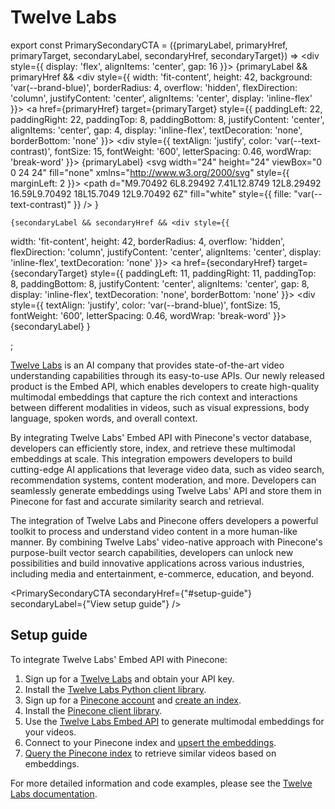 # Twelve Labs

export const PrimarySecondaryCTA = ({primaryLabel, primaryHref, primaryTarget, secondaryLabel, secondaryHref, secondaryTarget}) => <div style={{
  display: 'flex',
  alignItems: 'center',
  gap: 16
}}>
   {primaryLabel && primaryHref && <div style={{
  width: 'fit-content',
  height: 42,
  background: 'var(--brand-blue)',
  borderRadius: 4,
  overflow: 'hidden',
  flexDirection: 'column',
  justifyContent: 'center',
  alignItems: 'center',
  display: 'inline-flex'
}}>
      <a href={primaryHref} target={primaryTarget} style={{
  paddingLeft: 22,
  paddingRight: 22,
  paddingTop: 8,
  paddingBottom: 8,
  justifyContent: 'center',
  alignItems: 'center',
  gap: 4,
  display: 'inline-flex',
  textDecoration: 'none',
  borderBottom: 'none'
}}>
        <div style={{
  textAlign: 'justify',
  color: 'var(--text-contrast)',
  fontSize: 15,
  fontWeight: '600',
  letterSpacing: 0.46,
  wordWrap: 'break-word'
}}>
          {primaryLabel}
        </div>
        <svg width="24" height="24" viewBox="0 0 24 24" fill="none" xmlns="http://www.w3.org/2000/svg" style={{
  marginLeft: 2
}}>
          <path d="M9.70492 6L8.29492 7.41L12.8749 12L8.29492 16.59L9.70492 18L15.7049 12L9.70492 6Z" fill="white" style={{
  fille: "var(--text-contrast)"
}} />
        </svg>
      </a>
    </div>}

    {secondaryLabel && secondaryHref && <div style={{
  width: 'fit-content',
  height: 42,
  borderRadius: 4,
  overflow: 'hidden',
  flexDirection: 'column',
  justifyContent: 'center',
  alignItems: 'center',
  display: 'inline-flex',
  textDecoration: 'none'
}}>
        <a href={secondaryHref} target={secondaryTarget} style={{
  paddingLeft: 11,
  paddingRight: 11,
  paddingTop: 8,
  paddingBottom: 8,
  justifyContent: 'center',
  alignItems: 'center',
  gap: 8,
  display: 'inline-flex',
  textDecoration: 'none',
  borderBottom: 'none'
}}>
          <div style={{
  textAlign: 'justify',
  color: 'var(--brand-blue)',
  fontSize: 15,
  fontWeight: '600',
  letterSpacing: 0.46,
  wordWrap: 'break-word'
}}>
            {secondaryLabel}
          </div>
        </a>
      </div>}

  </div>;

[Twelve Labs](https://twelvelabs.io) is an AI company that provides state-of-the-art video understanding capabilities through its easy-to-use APIs. Our newly released product is the Embed API, which enables developers to create high-quality multimodal embeddings that capture the rich context and interactions between different modalities in videos, such as visual expressions, body language, spoken words, and overall context.

By integrating Twelve Labs' Embed API with Pinecone's vector database, developers can efficiently store, index, and retrieve these multimodal embeddings at scale. This integration empowers developers to build cutting-edge AI applications that leverage video data, such as video search, recommendation systems, content moderation, and more. Developers can seamlessly generate embeddings using Twelve Labs' API and store them in Pinecone for fast and accurate similarity search and retrieval.

The integration of Twelve Labs and Pinecone offers developers a powerful toolkit to process and understand video content in a more human-like manner. By combining Twelve Labs' video-native approach with Pinecone's purpose-built vector search capabilities, developers can unlock new possibilities and build innovative applications across various industries, including media and entertainment, e-commerce, education, and beyond.

<PrimarySecondaryCTA secondaryHref={"#setup-guide"} secondaryLabel={"View setup guide"} />

## Setup guide

To integrate Twelve Labs' Embed API with Pinecone:

1. Sign up for a [Twelve Labs](https://twelvelabs.io) and obtain your API key.
2. Install the [Twelve Labs Python client library](https://github.com/twelvelabs-io/twelvelabs-python).
3. Sign up for a [Pinecone account](https://app.pinecone.io/) and [create an index](/guides/index-data/create-an-index).
4. Install the [Pinecone client library](/reference/pinecone-sdks).
5. Use the [Twelve Labs Embed API](https://docs.twelvelabs.io/docs/create-embeddings) to generate multimodal embeddings for your videos.
6. Connect to your Pinecone index and [upsert the embeddings](/guides/index-data/upsert-data).
7. [Query the Pinecone index](/guides/search/search-overview) to retrieve similar videos based on embeddings.

For more detailed information and code examples, please see the [Twelve Labs documentation](https://docs.twelvelabs.io).

